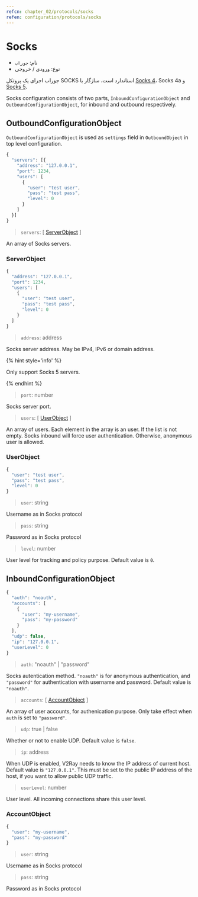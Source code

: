 ```yaml
---
refcn: chapter_02/protocols/socks
refen: configuration/protocols/socks
---
```

# Socks

* نام: `جوراب`
* نوع: ورودی / خروجی

جوراب اجرای یک پروتکل SOCKS استاندارد است، سازگار با [Socks 4](http://ftp.icm.edu.pl/packages/socks/socks4/SOCKS4.protocol)، Socks 4a و [Socks 5](http://ftp.icm.edu.pl/packages/socks/socks4/SOCKS4.protocol).

Socks configuration consists of two parts, `InboundConfigurationObject` and `OutboundConfigurationObject`, for inbound and outbound respectively.

## OutboundConfigurationObject

`OutboundConfigurationObject` is used as `settings` field in `OutboundObject` in top level configuration.

```javascript
{
  "servers": [{
    "address": "127.0.0.1",
    "port": 1234,
    "users": [
      {
        "user": "test user",
        "pass": "test pass",
        "level": 0
      }
    ]
  }]
}
```

> `servers`: \[ [ServerObject](#serverobject) \]

An array of Socks servers.

### ServerObject

```javascript
{
  "address": "127.0.0.1",
  "port": 1234,
  "users": [
    {
      "user": "test user",
      "pass": "test pass",
      "level": 0
    }
  ]
}
```

> `address`: address

Socks server address. May be IPv4, IPv6 or domain address.

{% hint style='info' %}

Only support Socks 5 servers.

{% endhint %}

> `port`: number

Socks server port.

> `users`: \[ [UserObject](#userobject) \]

An array of users. Each element in the array is an user. If the list is not empty. Socks inbound will force user authentication. Otherwise, anonymous user is allowed.

### UserObject

```javascript
{
  "user": "test user",
  "pass": "test pass",
  "level": 0
}
```

> `user`: string

Username as in Socks protocol

> `pass`: string

Password as in Socks protocol

> `level`: number

User level for tracking and policy purpose. Default value is `0`.

## InboundConfigurationObject

```javascript
{
  "auth": "noauth",
  "accounts": [
    {
      "user": "my-username",
      "pass": "my-password"
    }
  ],
  "udp": false,
  "ip": "127.0.0.1",
  "userLevel": 0
}
```

> `auth`: "noauth" | "password"

Socks autentication method. `"noauth"` is for anonymous authentication, and `"password"` for authentication with username and password. Default value is `"noauth"`.

> `accounts`: \[ [AccountObject](#accountobject) \]

An array of user accounts, for authenication purpose. Only take effect when `auth` is set to `"password"`.

> `udp`: true | false

Whether or not to enable UDP. Default value is `false`.

> `ip`: address

When UDP is enabled, V2Ray needs to know the IP address of current host. Default value is `"127.0.0.1"`. This must be set to the public IP address of the host, if you want to allow public UDP traffic.

> `userLevel`: number

User level. All incoming connections share this user level.

### AccountObject

```javascript
{
  "user": "my-username",
  "pass": "my-password"
}
```

> `user`: string

Username as in Socks protocol

> `pass`: string

Password as in Socks protocol